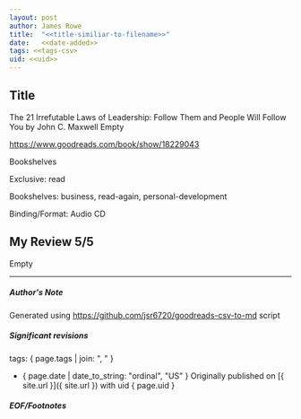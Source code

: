 ```yaml
---
layout: post
author: James Rowe
title:  "<<title-similiar-to-filename>>"
date:   <<date-added>>
tags: <<tags-csv>
uid: <<uid>>
---
```


<!-- highly dependent on how you personally use jekyll templates, and how you want this to show up -->

## Title

The 21 Irrefutable Laws of Leadership: Follow Them and People Will Follow You by John C. Maxwell
Empty 

https://www.goodreads.com/book/show/18229043

Bookshelves

Exclusive: read

Bookshelves: business, read-again, personal-development

Binding/Format: Audio CD

## My Review 5/5

Empty

---

##### Author's Note

Generated using https://github.com/jsr6720/goodreads-csv-to-md script

##### Significant revisions

tags: { page.tags | join: ", " } <!-- todo move this somewhere -->

- { page.date | date_to_string: "ordinal", "US" } Originally published on [{ site.url }]({ site.url }) with uid { page.uid }

##### EOF/Footnotes

